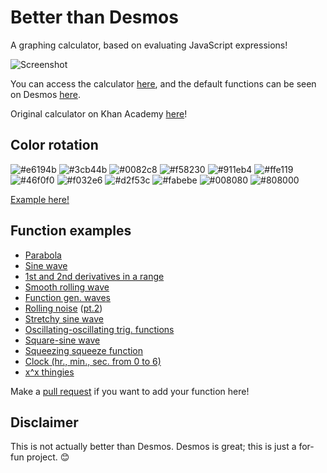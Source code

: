 # Better than Desmos
A graphing calculator, based on evaluating JavaScript expressions!

![Screenshot](https://i.imgur.com/cIVYcO0.png)

You can access the calculator [here](https://drakeluce.com/projects/betterthandesmos/), and the default functions can be seen on Desmos [here](https://www.desmos.com/calculator/q8krvyo0cl).

Original calculator on Khan Academy [here](https://www.khanacademy.org/computer-programming/better-than-desmos-a-graphing-calculator/5078845089054720)!

## Color rotation
![#e6194b](https://placehold.it/16/e6194b/000000?text=+)
![#3cb44b](https://placehold.it/16/3cb44b/000000?text=+)
![#0082c8](https://placehold.it/16/0082c8/000000?text=+)
![#f58230](https://placehold.it/16/f58230/000000?text=+)
![#911eb4](https://placehold.it/16/911eb4/000000?text=+)
![#ffe119](https://placehold.it/16/ffe119/000000?text=+)
![#46f0f0](https://placehold.it/16/46f0f0/000000?text=+)
![#f032e6](https://placehold.it/16/f032e6/000000?text=+)
![#d2f53c](https://placehold.it/16/d2f53c/000000?text=+)
![#fabebe](https://placehold.it/16/fabebe/000000?text=+)
![#008080](https://placehold.it/16/008080/000000?text=+)
![#808000](https://placehold.it/16/808000/000000?text=+)

[Example here!](https://drakeluce.com/projects/betterthandesmos/?function=Math.sin(x)%0AMath.sin(x)%2B0.1%0AMath.sin(x)%2B0.2%0AMath.sin(x)%2B0.3%0AMath.sin(x)%2B0.4%0AMath.sin(x)%2B0.5%0AMath.sin(x)%2B0.6%0AMath.sin(x)%2B0.7%0AMath.sin(x)%2B0.8%0AMath.sin(x)%2B0.9%0AMath.sin(x)%2B1%0AMath.sin(x)%2B1.1&divisionCount=8&useSecantRendering=true&plotDensity=1&combineZoom=false&modifierZoom=8&modifierZoomX=4&modifierZoomY=4&axisStrokeWeight=2&graphStrokeWeight=1&functionStrokeWeight=4&labelTextSize=10)

## Function examples
+ [Parabola](https://drakeluce.com/projects/betterthandesmos/?function=x*x)
+ [Sine wave](https://drakeluce.com/projects/betterthandesmos/?function=Math.sin(x))
+ [1st and 2nd derivatives in a range](https://drakeluce.com/projects/betterthandesmos/?function=x%20%3E%200%20%26%26%20x%20%3C%20Math.PI%20%3F%20-Math.cos(x)%20%2B%201%20%3A%20NaN%0Ax%20%3E%200%20%26%26%20x%20%3C%20Math.PI%20%3F%20Math.sin(x)%20%3A%20NaN%0Ax%20%3E%200%20%26%26%20x%20%3C%20Math.PI%20%3F%20Math.cos(x)%20%3A%20NaN%0A)
+ [Smooth rolling wave](https://drakeluce.com/projects/betterthandesmos/?function=Math.sin(x%20%2B%20Date.now()%2F500)*x)
+ [Function gen. waves](https://drakeluce.com/projects/betterthandesmos/?function=(Math.sin(((Date.now()%2F3000)%20-%20x)*Math.PI))%2B2%0A(Math.floor((Date.now()%2F2000)%20-%20x)%20%25%202%20%3F%20-1%20%3A%201)%0A((((Date.now()%2F1000)%20-%20x-1)%2F2%20-%20Math.floor(((Date.now()%2F1000)%20-%20x-1)%2F2))*2-1)-2)
+ [Rolling noise](https://drakeluce.com/projects/betterthandesmos/?function=x%25Math.tan(x%20%2B%20Date.now()%2F100)*2) ([pt.2](https://drakeluce.com/projects/betterthandesmos/?function=x%25Math.tan(x%20%2B%20Date.now()%2F100)*1%0Ax%25Math.tan(x%20%2B%20Date.now()%2F100)*2%0Ax%25Math.tan(x%20%2B%20Date.now()%2F100)*3%0Ax%25Math.tan(x%20%2B%20Date.now()%2F100)*4%0Ax%25Math.tan(x%20%2B%20Date.now()%2F100)*5&divisionCount=8&useSecantRendering=false&plotDensity=1&combineZoom=true&modifierZoom=8&modifierZoomX=4&modifierZoomY=4&axisStrokeWeight=2&graphStrokeWeight=1&functionStrokeWeight=64&labelTextSize=10]))
+ [Stretchy sine wave](https://drakeluce.com/projects/betterthandesmos/?function=Math.sin(x*Date.now()%2F1000)&divisionCount=8&useSecantRendering=false&plotDensity=1&combineZoom=true&modifierZoom=8&modifierZoomX=4&modifierZoomY=4&axisStrokeWeight=2&graphStrokeWeight=1&functionStrokeWeight=16&labelTextSize=10)
+ [Oscillating-oscillating trig. functions](https://drakeluce.com/projects/betterthandesmos/?function=Math.sin(x)*Math.sin((Date.now()%2F1000))%0AMath.cos(x)*Math.cos((Date.now()%2F1000))%0AMath.tan(x)*Math.tan((Date.now()%2F1000)))
+ [Square-sine wave](https://drakeluce.com/projects/betterthandesmos/?function=Math.round(x*x%2B%20Date.now()%2F200)%252%20%3F%20-Math.sin(x)%20%3A%20Math.sin(x))
+ [Squeezing squeeze function](https://drakeluce.com/projects/betterthandesmos/?function=Math.sin(Date.now()%2F1000)*x*x%0AMath.sin(Date.now()%2F1000)*-x*x%0AMath.sin(Date.now()%2F1000)*x*x*Math.sin(1%2Fx)%0AMath.sin(Date.now()%2F1000)*-x*x*Math.sin(1%2Fx)&divisionCount=8&useSecantRendering=true&plotDensity=1&combineZoom=true&modifierZoom=2&modifierZoomX=4&modifierZoomY=4&axisStrokeWeight=2&graphStrokeWeight=1&functionStrokeWeight=4&labelTextSize=10)
+ [Clock (hr., min., sec. from 0 to 6)](https://drakeluce.com/projects/betterthandesmos/?function=(x%20%3C%20new%20Date().getHours()%2F4)%20%2B%204%0A(x%20%3C%20new%20Date().getMinutes()%2F10)%20%2B%202%0A(x%20%3C%20new%20Date().getSeconds()%2F10))
+ [x^x thingies](https://drakeluce.com/projects/betterthandesmos/?function=Math.pow(Math.cos(Date.now()%2F1000)%2Cx)%0AMath.pow(Math.cos(Date.now()%2F1000)%2Bx%2Cx)%0AMath.pow(Math.cos(Date.now()%2F1000)-x%2Cx)%0AMath.pow(Math.cos(Date.now()%2F1000)*x%2Cx)%0AMath.pow(Math.cos(Date.now()%2F1000)%2Fx%2Cx)%0AMath.pow(Math.pow(Math.cos(Date.now()%2F1000)%2Cx)%2Cx)&divisionCount=8&useSecantRendering=true&plotDensity=1&combineZoom=true&modifierZoom=8&modifierZoomX=4&modifierZoomY=4&axisStrokeWeight=2&graphStrokeWeight=1&functionStrokeWeight=4&labelTextSize=10)

Make a [pull request](https://github.com/ihatecsv/betterthandesmos/pulls) if you want to add your function here!

## Disclaimer
This is not actually better than Desmos. Desmos is great; this is just a for-fun project. :blush:
